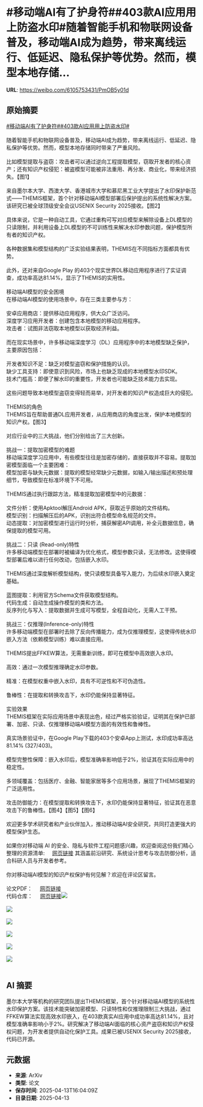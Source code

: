 # #移动端AI有了护身符##403款AI应用用上防盗水印#随着智能手机和物联网设备普及，移动端AI成为趋势，带来离线运行、低延迟、隐私保护等优势。然而，模型本地存储...

**URL**: https://weibo.com/6105753431/PmOB5y01d

## 原始摘要

<a href="https://m.weibo.cn/search?containerid=231522type%3D1%26t%3D10%26q%3D%23%E7%A7%BB%E5%8A%A8%E7%AB%AFAI%E6%9C%89%E4%BA%86%E6%8A%A4%E8%BA%AB%E7%AC%A6%23&amp;extparam=%23%E7%A7%BB%E5%8A%A8%E7%AB%AFAI%E6%9C%89%E4%BA%86%E6%8A%A4%E8%BA%AB%E7%AC%A6%23" data-hide=""><span class="surl-text">#移动端AI有了护身符#</span></a><a href="https://m.weibo.cn/search?containerid=231522type%3D1%26t%3D10%26q%3D%23403%E6%AC%BEAI%E5%BA%94%E7%94%A8%E7%94%A8%E4%B8%8A%E9%98%B2%E7%9B%97%E6%B0%B4%E5%8D%B0%23&amp;extparam=%23403%E6%AC%BEAI%E5%BA%94%E7%94%A8%E7%94%A8%E4%B8%8A%E9%98%B2%E7%9B%97%E6%B0%B4%E5%8D%B0%23" data-hide=""><span class="surl-text">#403款AI应用用上防盗水印#</span></a><br><br>随着智能手机和物联网设备普及，移动端AI成为趋势，带来离线运行、低延迟、隐私保护等优势。然而，模型本地存储同时带来了严重风险。<br><br>比如模型提取与盗窃：攻击者可以通过逆向工程提取模型，窃取开发者的核心资产；还有知识产权侵犯：被盗模型可能被非法重用、再分发、商业化，带来经济损失。【图1】<br><br>来自墨尔本大学、西澳大学、香港城市大学和慕尼黑工业大学提出了水印保护新范式——THEMIS框架，首个针对移动端AI模型部署后保护提出的系统性解决方案。该研究已被全球顶级安全会议USENIX Security 2025接收。【图2】<br><br>具体来说，它是一种自动工具，它通过重构可写对应模型来解除设备上DL模型的只读限制，并利用设备上DL模型的不可训练性来解决水印参数问题，保护模型所有者的知识产权。<br><br>各种数据集和模型结构的广泛实验结果表明，THEMIS在不同指标方面都具有优势。<br><br>此外，还对来自Google Play 的403个现实世界DL移动应用程序进行了实证调查，成功率高达81.14%，显示了THEMIS的实用性。<br><br>移动端AI模型的安全困境  <br>在移动端AI模型的使用场景中，存在三类主要参与方：<br><br>安卓应用商店：提供移动应用程序，供大众广泛访问。  <br>深度学习应用开发者：创建包含本地模型的移动应用程序。  <br>攻击者：试图非法窃取本地模型以获取经济利益。<br><br>而在现实场景中，许多移动端深度学习（DL）应用程序中的本地模型缺乏保护，主要原因包括：<br><br>开发者知识不足：缺乏对模型盗窃和保护措施的认识。  <br>缺少工具支持：即使意识到风险，市场上也缺乏现成的本地模型水印SDK。  <br>技术门槛高：即便了解水印的重要性，开发者也可能缺乏技术能力去实现。<br><br>这些问题导致本地模型盗窃变得轻而易举，对开发者的知识产权造成巨大的侵犯。<br><br>THEMIS的角色  <br>THEMIS旨在帮助普通DL应用开发者，从应用商店的角度出发，保护本地模型的知识产权。【图3】<br><br>对应行业中的三大挑战，他们分别给出了三大创新。<br><br>挑战一：提取加密模型的难题  <br>移动端深度学习应用中，有些模型往往是加密存储的，直接获取并不容易。提取加密模型面临一个主要困难：  <br>模型加密与缺失元数据：提取的模型经常缺少元数据，如输入/输出描述和预处理细节，导致模型在标准环境下不可用。<br><br>THEMIS通过执行跟踪方法，精准提取加密模型中的元数据：<br><br>文件分析：使用Apktool解压Android APK，获取近乎原始的文件结构。  <br>模型识别：扫描解压后的APK，识别出符合模型命名规范的文件。  <br>动态提取：对加密模型进行运行时分析，捕获解密API调用，补全元数据信息，确保提取的模型可用。<br><br>挑战二：只读 (Read-only)特性  <br>许多移动端模型在部署时被编译为优化格式，模型参数只读，无法修改。这使得模型部署后难以进行任何改动，包括嵌入水印。<br><br>THEMIS通过深度解析模型结构，使只读模型具备写入能力，为后续水印嵌入奠定基础。<br><br>蓝图提取：利用官方Schema文件获取模型结构。  <br>代码生成：自动生成操作模型的类和方法。  <br>反序列化与写入：提取数据并生成可写模型，全程自动化，无需人工干预。<br><br>挑战三：仅推理(Inference-only)特性  <br>许多移动端模型在部署时去除了反向传播能力，成为仅推理模型，这使得传统水印嵌入方法（依赖模型训练）难以直接应用。<br><br>THEMIS提出FFKEW算法，无需重新训练，即可在模型中高效嵌入水印。<br><br>高效：通过一次模型推理确定水印参数。<br><br>精准：在模型权重中嵌入水印，具有不可逆性和不可伪造性。<br><br>鲁棒性：在提取和转换攻击下，水印仍能保持显著特征。<br><br>实验效果  <br>THEMIS框架在实际应用场景中表现出色，经过严格实验验证，证明其在保护已部署、加密、只读、仅推理移动端AI模型方面的有效性和鲁棒性。<br><br>真实场景验证中，在Google Play下载的403个安卓App上测试，水印成功率高达81.14% (327/403)。<br><br>模型完整性保障：嵌入水印后，模型准确率影响低于2%，验证其在实际应用中的稳定性。<br><br>多领域覆盖：包括医疗、金融、智能家居等多个应用场景，展现了THEMIS框架的广泛适用性。<br><br>攻击防御能力：在模型提取和转换攻击下，水印仍能保持显著特征，验证其在恶意攻击下的鲁棒性。【图4】【图5】【图6】<br><br>欢迎更多学术研究者和产业伙伴加入，推动移动端AI安全研究，共同打造更强大的模型保护生态。<br><br>如果你对移动端 AI 的安全、隐私与软件工程问题感兴趣，欢迎查阅这份我们精心整理的资源清单:&nbsp;<a href="https://weibo.cn/sinaurl?u=https%3A%2F%2Fgithub.com%2FJinxhy%2FOn-device-AI-Resources" data-hide=""><span class="url-icon"><img style="width: 1rem;height: 1rem" src="https://h5.sinaimg.cn/upload/2015/09/25/3/timeline_card_small_web_default.png" referrerpolicy="no-referrer"></span><span class="surl-text">网页链接</span></a>&nbsp;其涵盖前沿研究、系统设计思考与攻击防御分析，适合科研人员与开发者参考。<br><br>你对移动端AI模型的知识产权保护有何见解？欢迎在评论区留言。<br><br>论文PDF：&nbsp;<a href="https://weibo.cn/sinaurl?u=https%3A%2F%2Farxiv.org%2Fpdf%2F2503.23748v1" data-hide=""><span class="url-icon"><img style="width: 1rem;height: 1rem" src="https://h5.sinaimg.cn/upload/2015/09/25/3/timeline_card_small_web_default.png" referrerpolicy="no-referrer"></span><span class="surl-text">网页链接</span></a>  <br>代码仓库：&nbsp;<a href="https://weibo.cn/sinaurl?u=https%3A%2F%2Fgithub.com%2FJinxhy%2FTHEMIS" data-hide=""><span class="url-icon"><img style="width: 1rem;height: 1rem" src="https://h5.sinaimg.cn/upload/2015/09/25/3/timeline_card_small_web_default.png" referrerpolicy="no-referrer"></span><span class="surl-text">网页链接</span></a><img style="" src="https://tvax2.sinaimg.cn/large/006Fd7o3gy1i0d93mu2tsj30b009swhy.jpg" referrerpolicy="no-referrer"><br><br><img style="" src="https://tvax3.sinaimg.cn/large/006Fd7o3gy1i0d93nv9c7j31440hw78f.jpg" referrerpolicy="no-referrer"><br><br><img style="" src="https://tvax2.sinaimg.cn/large/006Fd7o3gy1i0d93n5cmuj30ne0a5q94.jpg" referrerpolicy="no-referrer"><br><br><img style="" src="https://tvax2.sinaimg.cn/large/006Fd7o3gy1i0d93nm4atj30ms05adn2.jpg" referrerpolicy="no-referrer"><br><br><img style="" src="https://tvax3.sinaimg.cn/large/006Fd7o3gy1i0d93n7t68j30ms05ajyj.jpg" referrerpolicy="no-referrer"><br><br><img style="" src="https://tvax3.sinaimg.cn/large/006Fd7o3gy1i0d93nie2mj30ms05agsr.jpg" referrerpolicy="no-referrer"><br><br>

## AI 摘要

墨尔本大学等机构的研究团队提出THEMIS框架，首个针对移动端AI模型的系统性水印保护方案。该技术能突破加密模型、只读特性和仅推理限制三大挑战，通过FFKEW算法实现高效水印嵌入，在403款真实AI应用中成功率高达81.14%，且对模型准确率影响小于2%。研究解决了移动端AI面临的核心资产盗窃和知识产权侵权问题，为开发者提供自动化保护工具。成果已被USENIX Security 2025接收，代码已开源。

## 元数据

- **来源**: ArXiv
- **类型**: 论文
- **保存时间**: 2025-04-13T16:04:09Z
- **目录日期**: 2025-04-13
